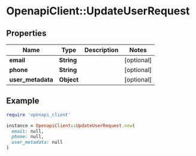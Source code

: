 # OpenapiClient::UpdateUserRequest

## Properties

| Name              | Type       | Description | Notes      |
| ----------------- | ---------- | ----------- | ---------- |
| **email**         | **String** |             | [optional] |
| **phone**         | **String** |             | [optional] |
| **user_metadata** | **Object** |             | [optional] |

## Example

```ruby
require 'openapi_client'

instance = OpenapiClient::UpdateUserRequest.new(
  email: null,
  phone: null,
  user_metadata: null
)
```
